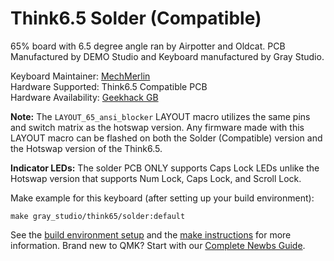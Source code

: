 # Think6.5 Solder (Compatible)

65% board with 6.5 degree angle ran by Airpotter and Oldcat. PCB Manufactured by DEMO Studio and Keyboard manufactured by Gray Studio. 

Keyboard Maintainer: [MechMerlin](https://github.com/mechmerlin)  
Hardware Supported: Think6.5 Compatible PCB  
Hardware Availability: [Geekhack GB](https://geekhack.org/index.php?topic=100166.0)

**Note:** The `LAYOUT_65_ansi_blocker` LAYOUT macro utilizes the same pins and switch matrix as the hotswap version. Any firmware made with this LAYOUT macro can be flashed on both the Solder (Compatible) version and the Hotswap version of the Think6.5.  

**Indicator LEDs:** The solder PCB ONLY supports Caps Lock LEDs unlike the Hotswap version that supports Num Lock, Caps Lock, and Scroll Lock.  

Make example for this keyboard (after setting up your build environment):

    make gray_studio/think65/solder:default

See the [build environment setup](https://docs.qmk.fm/#/getting_started_build_tools) and the [make instructions](https://docs.qmk.fm/#/getting_started_make_guide) for more information. Brand new to QMK? Start with our [Complete Newbs Guide](https://docs.qmk.fm/#/newbs).

